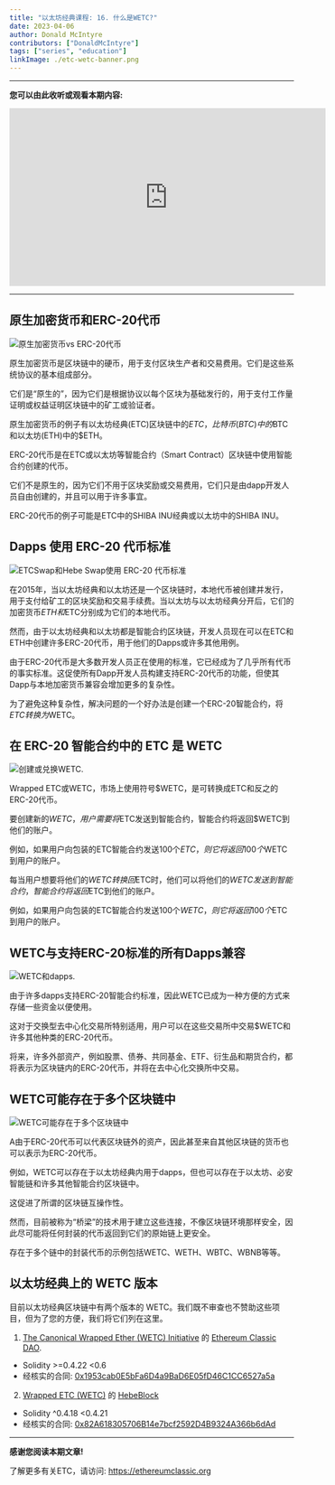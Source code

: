 ```yaml
---
title: "以太坊经典课程: 16. 什么是WETC?"
date: 2023-04-06
author: Donald McIntyre
contributors: ["DonaldMcIntyre"]
tags: ["series", "education"]
linkImage: ./etc-wetc-banner.png
---
```


---
**您可以由此收听或观看本期内容:**

<iframe width="560" height="315" src="https://www.youtube.com/embed/Q03_NutyP7Q" title="YouTube video player" frameborder="0" allow="accelerometer; autoplay; clipboard-write; encrypted-media; gyroscope; picture-in-picture; web-share" allowfullscreen></iframe>

---

## 原生加密货币和ERC-20代币

![原生加密货币vs ERC-20代币](./1.png)

原生加密货币是区块链中的硬币，用于支付区块生产者和交易费用。它们是这些系统协议的基本组成部分。

它们是“原生的”，因为它们是根据协议以每个区块为基础发行的，用于支付工作量证明或权益证明区块链中的矿工或验证者。

原生加密货币的例子有以太坊经典(ETC)区块链中的$ETC，比特币(BTC)中的$BTC和以太坊(ETH)中的$ETH。

ERC-20代币是在ETC或以太坊等智能合约（Smart Contract）区块链中使用智能合约创建的代币。

它们不是原生的，因为它们不用于区块奖励或交易费用，它们只是由dapp开发人员自由创建的，并且可以用于许多事宜。

ERC-20代币的例子可能是ETC中的SHIBA INU经典或以太坊中的SHIBA INU。

## Dapps 使用 ERC-20 代币标准

![ETCSwap和Hebe Swap使用 ERC-20 代币标准](./2.png)

在2015年，当以太坊经典和以太坊还是一个区块链时，本地代币被创建并发行，用于支付给矿工的区块奖励和交易手续费。当以太坊与以太坊经典分开后，它们的加密货币$ETH和$ETC分别成为它们的本地代币。

然而，由于以太坊经典和以太坊都是智能合约区块链，开发人员现在可以在ETC和ETH中创建许多ERC-20代币，用于他们的Dapps或许多其他用例。

由于ERC-20代币是大多数开发人员正在使用的标准，它已经成为了几乎所有代币的事实标准。这促使所有Dapp开发人员构建支持ERC-20代币的功能，但使其Dapp与本地加密货币兼容会增加更多的复杂性。

为了避免这种复杂性，解决问题的一个好办法是创建一个ERC-20智能合约，将$ETC转换为$WETC。

## 在 ERC-20 智能合约中的 ETC 是 WETC

![创建或兑换WETC.](./3.png)

Wrapped ETC或WETC，市场上使用符号$WETC，是可转换成ETC和反之的ERC-20代币。

要创建新的$WETC，用户需要将$ETC发送到智能合约，智能合约将返回$WETC到他们的账户。

例如，如果用户向包装的ETC智能合约发送100个$ETC，则它将返回100个$WETC到用户的账户。

每当用户想要将他们的$WETC转换回$ETC时，他们可以将他们的$WETC发送到智能合约，智能合约将返回$ETC到他们的账户。

例如，如果用户向包装的ETC智能合约发送100个$WETC，则它将返回100个$ETC到用户的账户。

## WETC与支持ERC-20标准的所有Dapps兼容

![WETC和dapps.](./4.png)

由于许多dapps支持ERC-20智能合约标准，因此WETC已成为一种方便的方式来存储一些资金以便使用。

这对于交换型去中心化交易所特别适用，用户可以在这些交易所中交易$WETC和许多其他种类的ERC-20代币。

将来，许多外部资产，例如股票、债券、共同基金、ETF、衍生品和期货合约，都将表示为区块链内的ERC-20代币，并将在去中心化交换所中交易。

## WETC可能存在于多个区块链中

![WETC可能存在于多个区块链中](./5.png)

A由于ERC-20代币可以代表区块链外的资产，因此甚至来自其他区块链的货币也可以表示为ERC-20代币。

例如，WETC可以存在于以太坊经典内用于dapps，但也可以存在于以太坊、必安智能链和许多其他智能合约区块链中。

这促进了所谓的区块链互操作性。

然而，目前被称为“桥梁”的技术用于建立这些连接，不像区块链环境那样安全，因此尽可能将任何封装的代币返回到它们的原始链上更安全。

存在于多个链中的封装代币的示例包括WETC、WETH、WBTC、WBNB等等。

## 以太坊经典上的 WETC 版本

目前以太坊经典区块链中有两个版本的 WETC。我们既不审查也不赞助这些项目，但为了您的方便，我们将它们列在这里。

1. [The Canonical Wrapped Ether (WETC) Initiative](https://wrappedether.org) 的 [Ethereum Classic DAO](https://ethereumclassic.com).
 * Solidity >=0.4.22 <0.6
 *  经核实的合同: [0x1953cab0E5bFa6D4a9BaD6E05fD46C1CC6527a5a](https://blockscout.com/etc/mainnet/address/0x1953cab0E5bFa6D4a9BaD6E05fD46C1CC6527a5a/contracts#address-tabs)
2. [Wrapped ETC (WETC)](https://hebeswap.com/wetc.html) 的 [HebeBlock](https://hebeblock.com/)
 * Solidity ^0.4.18 <0.4.21 
 * 经核实的合同: [0x82A618305706B14e7bcf2592D4B9324A366b6dAd](https://blockscout.com/etc/mainnet/address/0x82A618305706B14e7bcf2592D4B9324A366b6dAd/contracts#address-tabs)


---

**感谢您阅读本期文章!**

了解更多有关ETC，请访问: https://ethereumclassic.org

